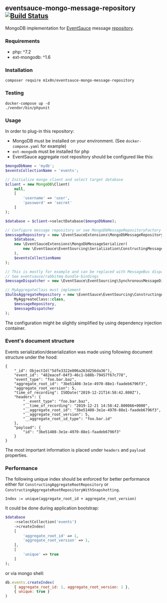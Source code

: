 ## eventsauce-mongo-message-repository [![Build Status](https://travis-ci.org/m1x0n/eventsauce-mongo-message-repository.svg?branch=master)](https://travis-ci.org/m1x0n/eventsauce-mongo-message-repository)
MongoDB implementation for [EventSauce](https://eventsauce.io/) message [repository](https://eventsauce.io/docs/advanced/custom-repository/).

### Requirements

- php: ^7.2
- ext-mongodb: ^1.6

### Installation

```
composer require m1x0n/eventsauce-mongo-message-repository
```

### Testing

```
docker-compose up -d
./vendor/bin/phpunit
```

### Usage
In order to plug-in this repository:
- MongoDB must be installed on your environment. (See `docker-compose.yaml` for example)
- `ext-mongodb` must be installed for php
- EventSauce aggregate root repository should be configured like this:

```php
$mongoDbName = 'mydb';
$eventsCollectionName = 'events';

// Initialize mongo client and select target database
$client = new MongoDB\Client(
    null,
    [
        'username' => 'user',
        'password' => 'secret'
    ]
);

$database = $client->selectDatabase($mongoDbName);

// Configure message repository or see MongoDbMessageRepositoryFactory
$messageRepository = new \EventSauceExtensions\MongoDbMessageRepository(
    $database,
    new \EventSauceExtensions\MongoDbMessageSerializer(
        new \EventSauce\EventSourcing\Serialization\ConstructingMessageSerializer()
    ),
    $eventsCollectionName
);

// This is mostly for example and can be replaced with MessageBus dispatcher like RabbitMQ.
// See eventsauce/rabbitmq-bundle-bindings
$messageDispatcher = new \EventSauce\EventSourcing\SynchronousMessageDispatcher();

// MyAggregateClass must implement
$bulbsAggregateRepository = new \EventSauce\EventSourcing\ConstructingAggregateRootRepository(
    MyAggreateClass::class,
    $messageRepository,
    $messageDispatcher
);
```

The configuration might be slightly simplified by using dependency injection container.

### Event's document structure
Events serialization/deserialization was made using following document structure under the hood:
```
{
    "_id": ObjectId("5dfe3322e006a263d256da36"),
    "event_id": "482eacef-04f3-46c1-b88b-79457f67c778",
    "event_type": "foo.bar.baz",
    "aggregate_root_id": "3be51408-3e1e-4970-88e1-faadeb6796f3",
    "aggregate_root_version": 5,
    "time_of_recording": ISODate("2019-12-21T14:58:42.800Z"),
    "headers": {
        "__event_type": "foo.bar.baz",
        "__time_of_recording": "2019-12-21 14:58:42.800066+0000",
        "__aggregate_root_id": "3be51408-3e1e-4970-88e1-faadeb6796f3",
        "__aggregate_root_version": 5,
        "__aggregate_root_id_type": "foo.bar.id"
    },
    "payload": {
        "id": "3be51408-3e1e-4970-88e1-faadeb6796f3"
    }
}
```

The most important information is placed under `headers` and `payload` properties.

### Performance
The following unique index should be enforced for better performance either for `ConstructingAggregateRootRepository`
or `ConstructingAggregateRootRepositoryWithSnapshotting`.
```
Index := unique(aggregate_root_id + aggregate_root_version)
```

It could be done during application bootstrap:
```php
$database
    ->selectCollection('events')
    ->createIndex(
    [
        'aggregate_root_id' => 1,
        'aggregate_root_version' => 1,
    ],
    [
        'unique' => true
    ]
);
```

or via mongo shell:
```js
db.events.createIndex(
    { aggregate_root_id: 1, aggregate_root_version: 1 },
    { unique: true }
)
```
